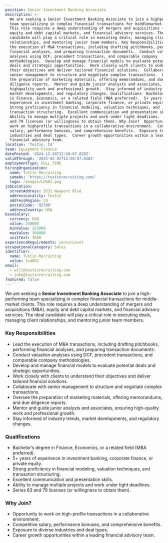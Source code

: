```yaml
---
position: Senior Investment Banking Associate
description: >-
  We are seeking a Senior Investment Banking Associate to join a highperforming
  team specializing in complex financial transactions for middlemarket clients.
  This role requires a deep understanding of mergers and acquisitions (M&A),
  equity and debt capital markets, and financial advisory services. The ideal
  candidate will play a critical role in executing deals, managing client
  relationships, and mentoring junior team members. Key Responsibilities  Lead
  the execution of M&A transactions, including drafting pitchbooks, performing
  financial analyses, and preparing transaction documents.  Conduct valuation
  analyses using DCF, precedent transactions, and comparable company
  methodologies.  Develop and manage financial models to evaluate potential
  deals and strategic opportunities.  Work closely with clients to understand
  their objectives and deliver tailored financial solutions.  Collaborate with
  senior management to structure and negotiate complex transactions.  Oversee
  the preparation of marketing materials, offering memorandums, and due
  diligence reports.  Mentor and guide junior analysts and associates, ensuring
  highquality work and professional growth.  Stay informed of industry trends,
  market developments, and regulatory changes. Qualifications  Bachelor’s degree
  in Finance, Economics, or a related field (MBA preferred).  5+ years of
  experience in investment banking, corporate finance, or private equity. 
  Strong proficiency in financial modeling, valuation techniques, and
  transaction structuring.  Excellent communication and presentation skills. 
  Ability to manage multiple projects and work under tight deadlines.  Series 63
  and 79 licenses (or willingness to obtain them). Why Join?  Opportunity to
  work on highprofile transactions in a collaborative environment.  Competitive
  salary, performance bonuses, and comprehensive benefits.  Exposure to diverse
  industries and deal types.  Career growth opportunities within a leading
  financial advisory team.
location: 'Tustin, CA'
team: Equipment Finance
datePosted: '2024-12-28T12:58:07.828Z'
validThrough: '2025-02-02T12:58:07.828Z'
employmentType: FULL_TIME
hiringOrganization:
  name: Tustin Recruiting
  sameAs: 'https://tustinrecruiting.com/'
  logo: /images/LOGO1.png
jobLocation:
  streetAddress: 3531 Newport Blvd
  addressLocality: Tustin
  addressRegion: CA
  postalCode: '92780'
  addressCountry: USA
baseSalary:
  currency: USD
  value: 250000
  minValue: 225000
  maxValue: 300000
  unitText: YEAR
experienceRequirements: seniorLevel
occupationalCategory: Sales
identifier:
  name: Tustin Recruiting
  value: tu4892
email:
  - will@tustinrecruiting.com
  - john@tustinrecruiting.com
featured: false
---
```


We are seeking a **Senior Investment Banking Associate** to join a high-performing team specializing in complex financial transactions for middle-market clients. This role requires a deep understanding of mergers and acquisitions (M&A), equity and debt capital markets, and financial advisory services. The ideal candidate will play a critical role in executing deals, managing client relationships, and mentoring junior team members.

### Key Responsibilities
- Lead the execution of M&A transactions, including drafting pitchbooks, performing financial analyses, and preparing transaction documents.  
- Conduct valuation analyses using DCF, precedent transactions, and comparable company methodologies.  
- Develop and manage financial models to evaluate potential deals and strategic opportunities.  
- Work closely with clients to understand their objectives and deliver tailored financial solutions.  
- Collaborate with senior management to structure and negotiate complex transactions.  
- Oversee the preparation of marketing materials, offering memorandums, and due diligence reports.  
- Mentor and guide junior analysts and associates, ensuring high-quality work and professional growth.  
- Stay informed of industry trends, market developments, and regulatory changes.  

### Qualifications
- Bachelor’s degree in Finance, Economics, or a related field (MBA preferred).  
- 5+ years of experience in investment banking, corporate finance, or private equity.  
- Strong proficiency in financial modeling, valuation techniques, and transaction structuring.  
- Excellent communication and presentation skills.  
- Ability to manage multiple projects and work under tight deadlines.  
- Series 63 and 79 licenses (or willingness to obtain them).  

### Why Join?
- Opportunity to work on high-profile transactions in a collaborative environment.  
- Competitive salary, performance bonuses, and comprehensive benefits.  
- Exposure to diverse industries and deal types.  
- Career growth opportunities within a leading financial advisory team. 
